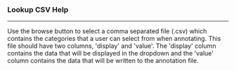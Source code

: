 ### Lookup CSV Help

***

Use the browse button to select a comma separated file (.csv) which contains the categories that a user can select from when annotating.  This file should have two columns, 'display' and 'value'. The 'display' column contains the data that will be displayed in the dropdown and the 'value' column contains the data that will be written to the annotation file.   

